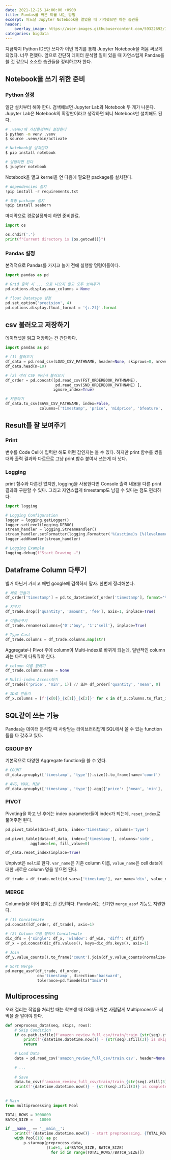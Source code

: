 ```yaml
---
date: 2021-12-25 14:00:00 +0900
title: Pandas를 써본 티를 내는 방법
excerpt: 어느날 Jupyter Notebook을 열었을 때 기억했으면 하는 습관들
header:
    overlay_image: https://user-images.githubusercontent.com/59322692/147387245-c06d4f6b-dd5f-471e-be5d-fa2a3caa3266.png
categories: bigdata
---
```


지금까지 Python IDE만 쓰다가 이번 학기를 통해 Jupyter Notebook을 처음 써보게 되었다. 너무 편했다.
앞으로 간단히 데이터 분석할 일이 있을 때 자연스럽게 Pandas를 쓸 것 같으니 소소한 습관들을 정리하고자 한다.

## Notebook을 쓰기 위한 준비

### Python 설정

일단 설치부터 해야 한다. 검색해보면 Jupyter Lab과 Notebook 두 개가 나온다.
Jupyter Lab은 Notebook의 확장판이라고 생각하면 되니 Notebook만 설치해도 된다.

```sh
# .venv/에 가상환경부터 설정한다
$ python -m venv .venv
$ source .venv/bin/activate

# Notebook을 설치한다
$ pip install notebook

# 실행하면 된다
$ jupyter notebook
```

Notebook을 열고 kernel을 연 다음에 필요한 package를 설치한다.

```python
# dependencies 설치
!pip install -r requirements.txt

# 특정 package 설치
%pip install seaborn
```

마지막으로 경로설정까지 하면 준비완료.

```python
import os

os.chdir('.')
print(f"Current directory is {os.getcwd()}")
```

### Pandas 설정

본격적으로 Pandas를 가지고 놀기 전에 실행할 명령어들이다.

```python
import pandas as pd

# Grid 출력 시 ... 으로 나오지 않고 모두 보여주기
pd.options.display.max_columns = None

# float Datatype 설정
pd.set_option('precision', 4)
pd.options.display.float_format = '{:.2f}'.format
```

## csv 불러오고 저장하기

데이터셋을 읽고 저장하는 건 간단하다.

```python
import pandas as pd

# (1) 불러오기
df_data = pd.read_csv(LOAD_CSV_PATHNAME, header=None, skiprows=0, nrows=100)
df_data.head(n=10)

# (2) 여러 CSV 이어서 불러오기
df_order = pd.concat([pd.read_csv(FST_ORDERBOOK_PATHNAME),
                      pd.read_csv(SND_ORDERBOOK_PATHNAME) ],
                     ignore_index=True)

# 저장하기
df_data.to_csv(SAVE_CSV_PATHNAME, index=False,
               columns=['timestamp', 'price', 'midprice', 'bfeature', 'alpha', 'side'])
```

## Result를 잘 보여주기

### Print

변수를 Code Cell에 입력만 해도 어떤 값인지는 볼 수 있다. 하지만 print 함수를 썼을 때와 출력 결과와 다르므로 그냥 print 함수 붙여서 쓰는게 더 낫다.

### Logging

print 함수와 다른건 없지만, logging을 사용한다면 Console 출력 내용을 다른 print 결과와 구분할 수 있다. 그리고 자연스럽게 timestamp도 남길 수 있다는 점도 편리하다.

```python
import logging

# Logging Configuration
logger = logging.getLogger()
logger.setLevel(logging.DEBUG)
stream_handler = logging.StreamHandler()
stream_handler.setFormatter(logging.Formatter('%(asctime)s [%(levelname)s] %(message)s'))
logger.addHandler(stream_handler)

# Logging Example
logging.debug(f"Start Drawing …")
```

## Dataframe Column 다루기

별거 아닌거 가지고 매번 google에 검색하지 말자. 한번에 정리해본다.

```python
# 새로 만들기
df_order['timestamp'] = pd.to_datetime(df_order['timestamp'], format='%Y-%m-%d %H:%M:%S.%f')

# 지우기
df_trade.drop(['quantity', 'amount', 'fee'], axis=1, inplace=True)

# 이름바꾸기
df_trade.rename(columns={'0':'buy', '1':'sell'}, inplace=True)

# Type Cast
df_trade.columns = df_trade.columns.map(str)
```

Aggregate나 Pivot 후에 column이 Multi-index로 바뀌게 되는데, 일반적인 column과는 다르게
다뤄줘야 한다.

```python
# column 이름 없애기
df_trade.columns.name = None

# Multi-index Access하기
df_trade[('price', 'min', 1)] // 또는 df_order['quantity', 'mean', 0]

# 1D로 만들기
df_x.columns = [f'{x[0]}_{x[1]}_{x[2]}' for x in df_x.columns.to_flat_index()]
```

## SQL같이 쓰는 기능

Pandas는 데이터 분석할 때 사랑받는 라이브러리답게 SQL에서 쓸 수 있는 function들을 다 갖추고 있다.

### GROUP BY

기본적으로 다양한 Aggregate function을 쓸 수 있다.

```python
# COUNT
df_data.groupby(['timestamp', 'type']).size().to_frame(name='count')

# AVG, MAX, MIN
df_data.groupby(['timestamp', 'type']).agg({'price': ['mean', 'min'], 'quantity': ['mean']})
```

### PIVOT

Pivoting을 하고 난 후에는 index parameter들이 index가 되는데, `reset_index`로 풀어주면 된다.

```python
pd.pivot_table(data=df_data, index='timestamp', columns='type')

pd.pivot_table(data=df_data, index=['timestamp'], columns='side',
	       aggfunc=len, fill_value=0)

df_data.reset_index(inplace=True)
```

Unpivot은 `melt`로 한다. `var_name`은 기존 column 이름, `value_name`은 cell data에 대한 새로운 column 명을 넣으면 된다.

```python
df_trade = df_trade.melt(id_vars=['timestamp'], var_name='div', value_name='counts')
```

### MERGE

Column들을 이어 붙이는건 간단하다. Pandas에는 신기한 `merge_asof` 기능도 지원한다.

```python
# (1) Concatenate
pd.concat([df_order, df_trade], axis=1)

# (2) Column 이름 붙여서 Concatenate 
dic_dfs = {'single': df_x, 'window': df_win, 'diff': df_diff}
df_x = pd.concat(dic_dfs.values(), keys=dic_dfs.keys(), axis=1)

# Join
df_y.value_counts().to_frame('count').join(df_y.value_counts(normalize=True).to_frame('%'))

# Sort Merge
pd.merge_asof(df_trade, df_order,
              on='timestamp', direction='backward',
              tolerance=pd.Timedelta("1min"))
```

## Multiprocessing

오래 걸리는 작업을 처리할 때는 학부생 때 OS를 배워본 사람답게 Multiprocess도 써먹을 줄 알아야 한다.

```python
def preprocess_data(seq, skips, rows):
    # Skip Condition
    if os.path.isfile(f'amazon_review_full_csv/train/train_{str(seq).zfill(3)}.csv'):
        print(f'{datetime.datetime.now()} - {str(seq).zfill(3)} is skipped')
        return

    # Load Data
    data = pd.read_csv('amazon_review_full_csv/train.csv', header=None, skiprows=skips, nrows=rows)
    
    # ...
    
    # Save
    data.to_csv(f'amazon_review_full_csv/train/train_{str(seq).zfill(3)}.csv', index=False)
    print(f'{datetime.datetime.now()} - {str(seq).zfill(3)} is completed')
    
    
# Main
from multiprocessing import Pool

TOTAL_ROWS = 3000000
BATCH_SIZE =   10000

if __name__ == '__main__':
    print(f'{datetime.datetime.now()} - start preprocessing. {TOTAL_ROWS//BATCH_SIZE} times.')
    with Pool(10) as p:
        p.starmap(preprocess_data,
                  [(id+1, id*BATCH_SIZE, BATCH_SIZE)
                    for id in range(TOTAL_ROWS//BATCH_SIZE)])
```
